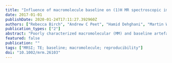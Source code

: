 ```yaml
---
title: "Influence of macromolecule baseline on (1)H MR spectroscopic imaging reproducibility."
date: 2017-01-01
publishDate: 2020-01-24T17:11:27.392960Z
authors: ["Rebecca Birch", "Andrew C Peet", "Hamid Dehghani", "Martin Wilson"]
publication_types: ["2"]
abstract: "Poorly characterized macromolecular (MM) and baseline artefacts are known to reduce metabolite quantitation accuracy in (1) H MR spectroscopic imaging (MRSI). Increasing echo time (TE) and improvements in MM analysis schemes have both been proposed as strategies to improve metabolite measurement reliability. In this study, the influence of TE and two MM analysis schemes on MRSI reproducibility are investigated. An experimentally acquired baseline was collected using an inversion recovery sequence (TI = 750 ms) and incorporated into the analysis method. Intrasubject reproducibility of MRSI scans, acquired at 3 Tesla, was assessed using metabolite coefficients of variance (COVs) for both experimentally acquired and simulated MM analysis schemes. In addition, the reproducibility of TE = 35 ms, 80 ms, and 144 ms was evaluated. TE = 80 ms was the most reproducible for singlet metabolites with COVs < 6% for total N-acetyl-aspartate, total creatine, and total choline; however, moderate multiplet dephasing was observed. Analysis incorporating the experimental baseline achieved higher Glu and Glx reproducibility at TE = 35 ms, and showed improvements over the simulated baseline, with higher efficacy for poorer data. Overall, TE = 80 ms yielded the most reproducible singlet metabolite estimates. However, combined use of a short TE sequence and the experimental baseline may be preferred as a compromise between accuracy, multiplet dephasing, and T2 bias on metabolite estimates. Magn Reson Med 77:34-43, 2017. © 2016 The Authors Magnetic Resonance in Medicine published by Wiley Periodicals, Inc. on behalf of International Society for Magnetic Resonance in Medicine."
featured: false
publication: ""
tags: ["MRSI; TE; baseline; macromolecule; reproducibility"]
doi: "10.1002/mrm.26103"
---
```


